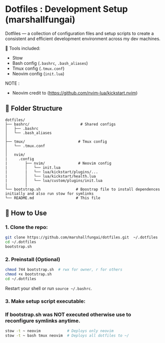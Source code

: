 # Dotfiles : Development Setup (marshallfungai)

Dotfiles — a collection of configuration files and setup scripts to create a consistent and efficient development environment across my dev machines.

🔧 Tools included:
- Stow
- Bash config (`.bashrc`, `.bash_aliases`)
- Tmux config (`.tmux.conf`)
- Neovim config (`init.lua`) 

NOTE : 
- Neovim credit to (https://github.com/nvim-lua/kickstart.nvim)

## 📁 Folder Structure

```
dotfiles/
├── bashrc/                       # Shared configs
│   ├── .bashrc
│   └── .bash_aliases
│
├── tmux/                        # Tmux config
│   └── .tmux.conf
│   
│   nvim/
|     .config
|        ├── nvim/               # Neovim config
|        │   └── init.lua
|        |   └── lua/kickstart/plugins/...
|        │   └── lua/kickstart/health.lua
|        │   └── lua/custom/plugins/init.lua
|        │
└── bootstrap.sh                # Boostrap file to install dependences initially and also run stow for symlinks
└── README.md                   # This file
```

## 🚀 How to Use



### 1. Clone the repo:
   ```bash
   git clone https://github.com/marshallfungai/dotfiles.git  ~/.dotfiles
   cd ~/.dotfiles
   bootstrap.sh
   ```

### 2. Preinstall (Optional) 
   
   ```bash
   chmod 744 bootstrap.sh  # rwx for owner, r for others  
   chmod +x bootstrap.sh
   cd ~/.dotfiles
   ```
  Restart your shell or run `source ~/.bashrc`.


### 3. Make setup script executable:
### If bootstrap.sh was NOT executed otherwise use to reconfigure symlinks anytime.
   ```bash
   stow -t ~ neovim            # Deploys only neovim
   stow -t ~ bash tmux neovim  # Deploys all dotfiles to ~/
   ```
    
